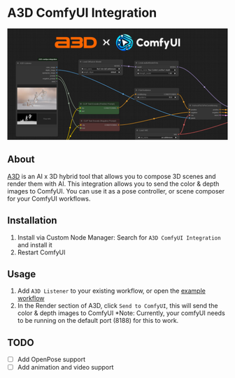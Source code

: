 # A3D ComfyUI Integration

![A3D ComfyUI Integration](./hero-image.jpg)

## About
[A3D](https://github.com/n0neye/A3D) is an AI x 3D hybrid tool that allows you to compose 3D scenes and render them with AI. This integration allows you to send the color & depth images to ComfyUI. You can use it as a pose controller, or scene composer for your ComfyUI workflows.

## Installation

1. Install via Custom Node Manager: Search for `A3D ComfyUI Integration` and install it
1. Restart ComfyUI

## Usage 
1. Add `A3D Listener` to your existing workflow, or open the [example workflow](https://github.com/n0neye/A3D-comfyui-integration/blob/main/example_workflows/A3D_flux_depth_lora_example.json)
1. In the Render section of A3D, click `Send to ComfyUI`, this will send the color & depth images to ComfyUI
*Note: Currently, your comfyUI needs to be running on the default port (8188) for this to work.

## TODO
- [ ] Add OpenPose support
- [ ] Add animation and video support
